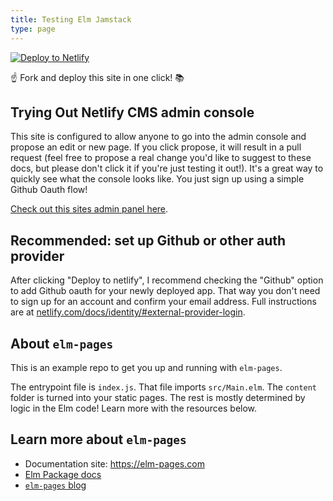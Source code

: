 ```yaml
---
title: Testing Elm Jamstack
type: page
---
```

[![Deploy to Netlify](https://www.netlify.com/img/deploy/button.svg)](https://app.netlify.com/start/deploy?repository=https://github.com/dillonkearns/elm-pages-netlify-cms-starter&stack=cms)

☝️ Fork and deploy this site in one click! 📚

## Trying Out Netlify CMS admin console

This site is configured to allow anyone to go into the admin console and propose an edit or new page. If you click propose, it will result in a pull request (feel free to propose a real change you'd like to suggest to these docs, but please don't click it if you're just testing it out!). It's a great way to quickly see what the console looks like. You just sign up using a simple Github Oauth flow!

[Check out this sites admin panel here](/admin).

## Recommended: set up Github or other auth provider

After clicking "Deploy to netlify", I recommend checking the "Github" option to add Github oauth for your newly deployed app. That way you don't need to sign up for an account and confirm your email address. Full instructions are at [netlify.com/docs/identity/#external-provider-login](https://www.netlify.com/docs/identity/#external-provider-login).

## About `elm-pages`

This is an example repo to get you up and running with `elm-pages`.

The entrypoint file is `index.js`. That file imports `src/Main.elm`. The `content` folder is turned into your static pages. The rest is mostly determined by logic in the Elm code! Learn more with the resources below.

## Learn more about `elm-pages`

* Documentation site: https://elm-pages.com
* [Elm Package docs](https://package.elm-lang.org/packages/dillonkearns/elm-pages/latest/)
* [`elm-pages` blog](https://elm-pages.com/blog)